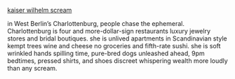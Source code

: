 


<ins> kaiser wilhelm scream</ins>

in West Berlin’s Charlottenburg, people chase the ephemeral.
Charlottenburg is four and more-dollar-sign restaurants
luxury jewelry stores and bridal boutiques.
she is unlived apartments in Scandinavian style
kempt trees wine and cheese no groceries and fifth-rate sushi.
she is soft wrinkled hands spilling time,
pure-bred dogs unleashed ahead,
9pm bedtimes, pressed shirts, and shoes discreet
whispering wealth more loudly than any scream.
